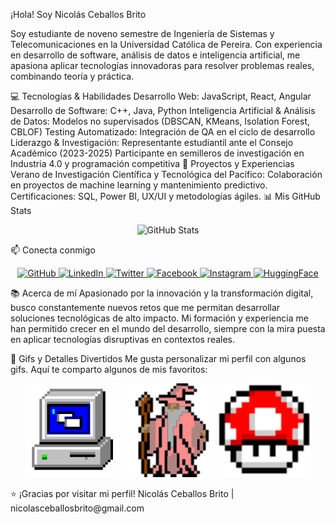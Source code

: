 ¡Hola! Soy Nicolás Ceballos Brito


Soy estudiante de noveno semestre de Ingeniería de Sistemas y Telecomunicaciones en la Universidad Católica de Pereira. Con experiencia en desarrollo de software, análisis de datos e inteligencia artificial, me apasiona aplicar tecnologías innovadoras para resolver problemas reales, combinando teoría y práctica.

💻 Tecnologías & Habilidades
Desarrollo Web: JavaScript, React, Angular
Desarrollo de Software: C++, Java, Python
Inteligencia Artificial & Análisis de Datos: Modelos no supervisados (DBSCAN, KMeans, Isolation Forest, CBLOF)
Testing Automatizado: Integración de QA en el ciclo de desarrollo
Liderazgo & Investigación:
Representante estudiantil ante el Consejo Académico (2023-2025)
Participante en semilleros de investigación en Industria 4.0 y programación competitiva
🚀 Proyectos y Experiencias
Verano de Investigación Científica y Tecnológica del Pacífico: Colaboración en proyectos de machine learning y mantenimiento predictivo.
Certificaciones: SQL, Power BI, UX/UI y metodologías ágiles.
📊 Mis GitHub Stats
<p align="center"> <img src="https://github-readme-stats.vercel.app/api?username=Nico2603&hide=contribs,prs&count_private=true&show_icons=true" alt="GitHub Stats"> </p>
📫 Conecta conmigo
<p align="center"> <a href="https://github.com/Nico2603"> <img src="https://img.shields.io/badge/GitHub-Nico2603-181717?style=for-the-badge&logo=github" alt="GitHub"> </a> <a href="https://www.linkedin.com/in/nicolas-ceballos-brito/"> <img src="https://img.shields.io/badge/LinkedIn-NicolasCeballosBrito-0A66C2?style=for-the-badge&logo=linkedin" alt="LinkedIn"> </a> <a href="https://x.com/NicolasCBrito"> <img src="https://img.shields.io/badge/Twitter-NicolasCBrito-1DA1F2?style=for-the-badge&logo=twitter" alt="Twitter"> </a> <a href="https://www.facebook.com/NicolasCeballosBrito/"> <img src="https://img.shields.io/badge/Facebook-NicolasCeballosBrito-1877F2?style=for-the-badge&logo=facebook" alt="Facebook"> </a> <a href="https://www.instagram.com/nico_ceballos26/"> <img src="https://img.shields.io/badge/Instagram-nico_ceballos26-E4405F?style=for-the-badge&logo=instagram" alt="Instagram"> </a> <a href="https://huggingface.co/Flackoooo"> <img src="https://img.shields.io/badge/HuggingFace-Flackoooo-20BEFF?style=for-the-badge&logo=huggingface" alt="HuggingFace"> </a> </p>
📚 Acerca de mí
Apasionado por la innovación y la transformación digital, busco constantemente nuevos retos que me permitan desarrollar soluciones tecnológicas de alto impacto. Mi formación y experiencia me han permitido crecer en el mundo del desarrollo, siempre con la mira puesta en aplicar tecnologías disruptivas en contextos reales.

🎨 Gifs y Detalles Divertidos
Me gusta personalizar mi perfil con algunos gifs. Aquí te comparto algunos de mis favoritos:

<p align="center"> <img src="https://raw.githubusercontent.com/deut-erium/deut-erium/refs/heads/master/assets/computer.gif" alt="Computer GIF" width="150"> <img src="https://raw.githubusercontent.com/deut-erium/deut-erium/refs/heads/master/assets/gandalf_parrot.gif" alt="Gandalf Parrot GIF" width="150"> <img src="https://raw.githubusercontent.com/deut-erium/deut-erium/refs/heads/master/assets/powerup.gif" alt="Power Up GIF" width="150"> </p>
⭐️ ¡Gracias por visitar mi perfil!
Nicolás Ceballos Brito | nicolasceballosbrito@gmail.com

